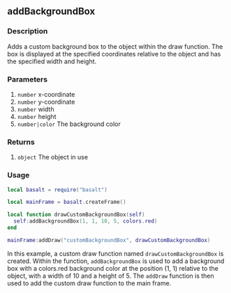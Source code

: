 ## addBackgroundBox

### Description

Adds a custom background box to the object within the draw function. The box is displayed at the specified coordinates relative to the object and has the specified width and height.

### Parameters

1. `number` x-coordinate
2. `number` y-coordinate
3. `number` width
4. `number` height
5. `number|color` The background color

### Returns

1. `object` The object in use

### Usage

```lua
local basalt = require("basalt")

local mainFrame = basalt.createFrame()

local function drawCustomBackgroundBox(self)
  self:addBackgroundBox(1, 1, 10, 5, colors.red)
end

mainFrame:addDraw("customBackgroundBox", drawCustomBackgroundBox)
```

In this example, a custom draw function named `drawCustomBackgroundBox` is created. Within the function, `addBackgroundBox` is used to add a background box with a colors.red background color at the position (1, 1) relative to the object, with a width of 10 and a height of 5. The `addDraw` function is then used to add the custom draw function to the main frame.
